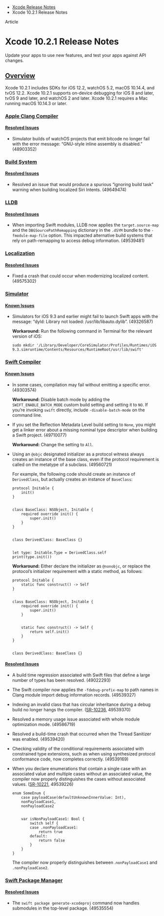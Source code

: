 - [Xcode Release Notes](https://developer.apple.com/documentation/xcode-release-notes)
- Xcode 10.2.1 Release Notes

Article

# Xcode 10.2.1 Release Notes

Update your apps to use new features, and test your apps against API changes.

## [Overview](https://developer.apple.com/documentation/xcode-release-notes/xcode-10_2_1-release-notes#Overview)

Xcode 10.2.1 includes SDKs for iOS 12.2, watchOS 5.2, macOS 10.14.4, and tvOS 12.2. Xcode 10.2.1 supports on-device debugging for iOS 8 and later, tvOS 9 and later, and watchOS 2 and later. Xcode 10.2.1 requires a Mac running macOS 10.14.3 or later.

### [Apple Clang Compiler](https://developer.apple.com/documentation/xcode-release-notes/xcode-10_2_1-release-notes#Apple-Clang-Compiler)

#### [Resolved Issues](https://developer.apple.com/documentation/xcode-release-notes/xcode-10_2_1-release-notes#Resolved-Issues)

- Simulator builds of watchOS projects that emit bitcode no longer fail with the error message: “GNU-style inline assembly is disabled.” (48903352)

### [Build System](https://developer.apple.com/documentation/xcode-release-notes/xcode-10_2_1-release-notes#Build-System)

#### [Resolved Issues](https://developer.apple.com/documentation/xcode-release-notes/xcode-10_2_1-release-notes#Resolved-Issues)

- Resolved an issue that would produce a spurious “ignoring build task” warning when building localized Siri Intents. (49649474)

### [LLDB](https://developer.apple.com/documentation/xcode-release-notes/xcode-10_2_1-release-notes#LLDB)

#### [Resolved Issues](https://developer.apple.com/documentation/xcode-release-notes/xcode-10_2_1-release-notes#Resolved-Issues)

- When importing Swift modules, LLDB now applies the `target.source-map` and the `DBGSourcePathRemapping` dictionary in the `.dSYM` bundle to the `-fmodule-map-file` option. This impacted alternative build systems that rely on path-remapping to access debug information. (49539481)

### [Localization](https://developer.apple.com/documentation/xcode-release-notes/xcode-10_2_1-release-notes#Localization)

#### [Resolved Issues](https://developer.apple.com/documentation/xcode-release-notes/xcode-10_2_1-release-notes#Resolved-Issues)

- Fixed a crash that could occur when modernizing localized content. (49575302)

### [Simulator](https://developer.apple.com/documentation/xcode-release-notes/xcode-10_2_1-release-notes#Simulator)

#### [Known Issues](https://developer.apple.com/documentation/xcode-release-notes/xcode-10_2_1-release-notes#Known-Issues)

- Simulators for iOS 9.3 and earlier might fail to launch Swift apps with the message: “dyld: Library not loaded: /usr/lib/libauto.dylib”. (49326587)

  **Workaround:** Run the following command in Terminal for the relevant version of iOS:

  ```
  sudo mkdir '/Library/Developer/CoreSimulator/Profiles/Runtimes/iOS 9.3.simruntime/Contents/Resources/RuntimeRoot/usr/lib/swift'
  ```

### [Swift Compiler](https://developer.apple.com/documentation/xcode-release-notes/xcode-10_2_1-release-notes#Swift-Compiler)

#### [Known Issues](https://developer.apple.com/documentation/xcode-release-notes/xcode-10_2_1-release-notes#Known-Issues)

- In some cases, compilation may fail without emitting a specific error. (49303574)

  **Workaround:** Disable batch mode by adding the `SWIFT_ENABLE_BATCH_MODE` custom build setting and setting it to `NO`. If you’re invoking `swift` directly, include `-disable-batch-mode` on the command line.
- If you set the Reflection Metadata Level build setting to `None`, you might get a linker error about a missing nominal type descriptor when building a Swift project. (49710077)

  **Workaround:** Change the setting to `All`.
- Using an `@objc` designated initializer as a protocol witness always creates an instance of the base class, even if the protocol requirement is called on the metatype of a subclass. (49560721)

  For example, the following code should create an instance of `DerivedClass`, but actually creates an instance of `BaseClass`:

  ```
  protocol Initable {
      init()
  }


  class BaseClass: NSObject, Initable {
      required override init() {
          super.init()
      }
  }


  class DerivedClass: BaseClass {}


  let type: Initable.Type = DerivedClass.self
  print(type.init())
  ```

  **Workaround:** Either declare the initializer as `@nonobjc`, or replace the protocol’s initializer requirement with a static method, as follows:

  ```
  protocol Initable {
      static func construct() -> Self
  }


  class BaseClass: NSObject, Initable {
      required override init() {
          super.init()
      }


      static func construct() -> Self {
          return self.init()
      }
  }


  class DerivedClass: BaseClass {}
  ```

#### [Resolved Issues](https://developer.apple.com/documentation/xcode-release-notes/xcode-10_2_1-release-notes#Resolved-Issues)

- A build time regression associated with Swift files that define a large number of types has been resolved. (49022293)
- The Swift compiler now applies the `-fdebug-prefix-map` to path names in Clang module import debug information records. (49539327)
- Indexing an invalid class that has circular inheritance during a debug build no longer hangs the compiler. ([SR-10236](https://bugs.swift.org/browse/SR-10236), 49539370)
- Resolved a memory usage issue associated with whole module optimization mode. (49586719)
- Resolved a build-time crash that occurred when the Thread Sanitizer was enabled. (49539420)
- Checking validity of the conditional requirements associated with constrained type extensions, such as when using synthesized protocol conformance code, now completes correctly. (49539169)
- When you declare enumerations that contain a single case with an associated value and multiple cases without an associated value, the compiler now properly distinguishes the cases without associated values. ([SR-10221](https://bugs.swift.org/browse/SR-10221), 49539226)

  ```
  enum SomeEnum {
      case payloadCase(defaultUnknownInnerValue: Int),
      nonPayloadCase1,
      nonPayloadCase2


      var isNonPayloadCase1: Bool {
          switch self {
          case .nonPayloadCase1:
              return true
          default:
              return false
          }
      }
  }
  ```

  The compiler now properly distinguishes between .`nonPayloadCase1` and `.nonPayloadCase2`.

### [Swift Package Manager](https://developer.apple.com/documentation/xcode-release-notes/xcode-10_2_1-release-notes#Swift-Package-Manager)

#### [Resolved Issues](https://developer.apple.com/documentation/xcode-release-notes/xcode-10_2_1-release-notes#Resolved-Issues)

- The `swift package generate-xcodeproj` command now handles submodules in the top-level package. (49535554)
